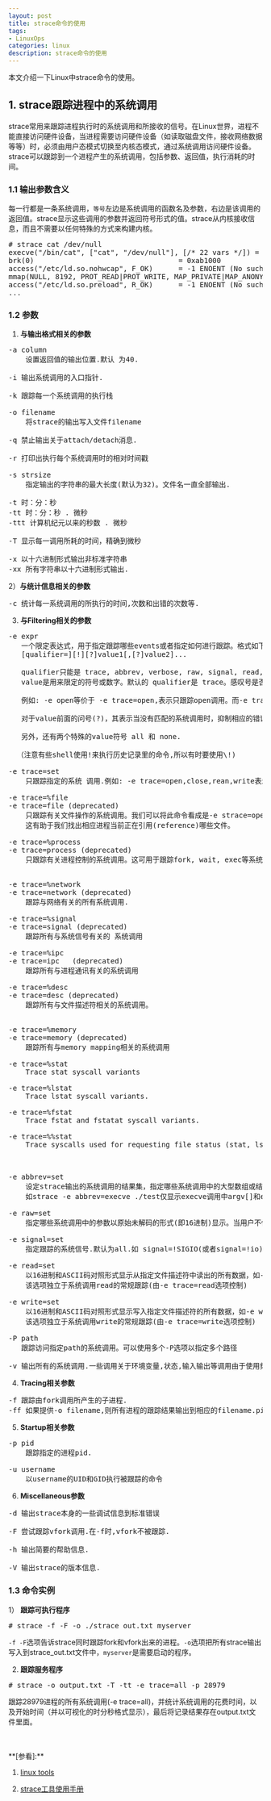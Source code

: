 ```yaml
---
layout: post
title: strace命令的使用
tags:
- LinuxOps
categories: linux
description: strace命令的使用
---
```


本文介绍一下Linux中strace命令的使用。

<!-- more -->


## 1. strace跟踪进程中的系统调用
strace常用来跟踪进程执行时的系统调用和所接收的信号。在Linux世界，进程不能直接访问硬件设备，当进程需要访问硬件设备（如读取磁盘文件，接收网络数据等等）时，必须由用户态模式切换至内核态模式，通过系统调用访问硬件设备。strace可以跟踪到一个进程产生的系统调用，包括参数、返回值，执行消耗的时间。

### 1.1 输出参数含义
每一行都是一条系统调用，```等号```左边是系统调用的函数名及参数，右边是该调用的返回值。strace显示这些调用的参数并返回符号形式的值。strace从内核接收信息，而且不需要以任何特殊的方式来构建内核。
<pre>
# strace cat /dev/null
execve("/bin/cat", ["cat", "/dev/null"], [/* 22 vars */]) = 0
brk(0)                                  = 0xab1000
access("/etc/ld.so.nohwcap", F_OK)      = -1 ENOENT (No such file or directory)
mmap(NULL, 8192, PROT_READ|PROT_WRITE, MAP_PRIVATE|MAP_ANONYMOUS, -1, 0) = 0x7f29379a7000
access("/etc/ld.so.preload", R_OK)      = -1 ENOENT (No such file or directory)
...
</pre>

### 1.2 参数

1) **与输出格式相关的参数**
<pre>
-a column
    设置返回值的输出位置.默认 为40.

-i 输出系统调用的入口指针.

-k 跟踪每一个系统调用的执行栈

-o filename
    将strace的输出写入文件filename

-q 禁止输出关于attach/detach消息.

-r 打印出执行每个系统调用时的相对时间戳

-s strsize
    指定输出的字符串的最大长度(默认为32)。文件名一直全部输出.

-t 时：分：秒
-tt 时：分：秒 . 微秒
-ttt 计算机纪元以来的秒数 . 微秒

-T 显示每一调用所耗的时间，精确到微秒

-x 以十六进制形式输出非标准字符串
-xx 所有字符串以十六进制形式输出.
</pre>

2）**与统计信息相关的参数**

<pre>
-c 统计每一系统调用的所执行的时间,次数和出错的次数等.
</pre>

3) **与Filtering相关的参数**
<pre>
-e expr
   一个限定表达式，用于指定跟踪哪些events或者指定如何进行跟踪。格式如下:
   [qualifier=][!][?]value1[,[?]value2]...

   qualifier只能是 trace, abbrev, verbose, raw, signal, read, write, fault, inject, kvm其中之一。
   value是用来限定的符号或数字。默认的 qualifier是 trace。感叹号是否定符号。

   例如: -e open等价于 -e trace=open,表示只跟踪open调用。而-e trace=!open表示跟踪除了open以外的其他调用。

   对于value前面的问号(?)，其表示当没有匹配的系统调用时，抑制相应的错误信息输出。

   另外，还有两个特殊的value符号 all 和 none.

  （注意有些shell使用!来执行历史记录里的命令,所以有时要使用\!)

-e trace=set
    只跟踪指定的系统 调用.例如: -e trace=open,close,rean,write表示只跟踪这四个系统调用.默认的为set=all.

-e trace=%file
-e trace=file (deprecated)
    只跟踪有关文件操作的系统调用。我们可以将此命令看成是-e strace=open,stat,chmod,unlink...等操作的简写形式，
    这有助于我们找出相应进程当前正在引用(reference)哪些文件。

-e trace=%process
-e trace=process (deprecated)
    只跟踪有关进程控制的系统调用。这可用于跟踪fork, wait, exec等系统调用


-e trace=%network
-e trace=network (deprecated)
    跟踪与网络有关的所有系统调用.

-e trace=%signal
-e trace=signal (deprecated)
    跟踪所有与系统信号有关的 系统调用

-e trace=%ipc
-e trace=ipc   (deprecated)
    跟踪所有与进程通讯有关的系统调用

-e trace=%desc
-e trace=desc (deprecated)
    跟踪所有与文件描述符相关的系统调用。


-e trace=%memory
-e trace=memory (deprecated)
    跟踪所有与memory mapping相关的系统调用

-e trace=%stat
    Trace stat syscall variants

-e trace=%lstat
    Trace lstat syscall variants.

-e trace=%fstat
    Trace fstat and fstatat syscall variants.

-e trace=%%stat
    Trace syscalls used for requesting file status (stat, lstat, fstat, fstatat, statx, and their variants).



-e abbrev=set
    设定strace输出的系统调用的结果集，指定哪些系统调用中的大型数组或结构体内容缩减显示，默认为abbrev=all，abbrev=none等价于-v选项。
    如strace -e abbrev=execve ./test仅显示execve调用中argv[]和envp[]的部分内容。

-e raw=set
    指定哪些系统调用中的参数以原始未解码的形式(即16进制)显示。当用户不信任strace解码或需要了解参数实际数值时有用

-e signal=set
    指定跟踪的系统信号.默认为all.如 signal=!SIGIO(或者signal=!io),表示不跟踪SIGIO信号.

-e read=set
    以16进制和ASCII码对照形式显示从指定文件描述符中读出的所有数据，如-e read=3,5可观察文件描述符3和5上的输入动作。
    该选项独立于系统调用read的常规跟踪(由-e trace=read选项控制)

-e write=set
    以16进制和ASCII码对照形式显示写入指定文件描述符的所有数据，如-e write=3,5可观察文件描述符3和5上的输出动作。
    该选项独立于系统调用write的常规跟踪(由-e trace=write选项控制)

-P path
   跟踪访问指定path的系统调用。可以使用多个-P选项以指定多个路径

-v 输出所有的系统调用.一些调用关于环境变量,状态,输入输出等调用由于使用频繁,默认不输出.
</pre>

4) **Tracing相关参数**
<pre>
-f 跟踪由fork调用所产生的子进程.
-ff 如果提供-o filename,则所有进程的跟踪结果输出到相应的filename.pid中,pid是各进程的进程号.
</pre>

5) **Startup相关参数**
<pre>
-p pid
    跟踪指定的进程pid.

-u username
    以username的UID和GID执行被跟踪的命令
</pre>

6) **Miscellaneous参数**
<pre>
-d 输出strace本身的一些调试信息到标准错误

-F 尝试跟踪vfork调用.在-f时,vfork不被跟踪.

-h 输出简要的帮助信息.

-V 输出strace的版本信息.
</pre>

### 1.3 命令实例
1） **跟踪可执行程序**
<pre>
# strace -f -F -o ./strace_out.txt myserver
</pre>
```-f -F```选项告诉strace同时跟踪fork和vfork出来的进程。```-o```选项把所有strace输出写入到strace_out.txt文件中，```myserver```是需要启动的程序。

2) **跟踪服务程序**
<pre>
# strace -o output.txt -T -tt -e trace=all -p 28979
</pre>
跟踪28979进程的所有系统调用(-e trace=all)，并统计系统调用的花费时间，以及开始时间（并以可视化的时分秒格式显示），最后将记录结果存在output.txt文件里面。




<br />
<br />
**[参看]:**

1. [linux tools](https://linuxtools-rst.readthedocs.io/zh_CN/latest/tool/readelf.html)

2. [strace工具使用手册](https://blog.csdn.net/Huangxiang6/article/details/81295752)

<br />
<br />
<br />





